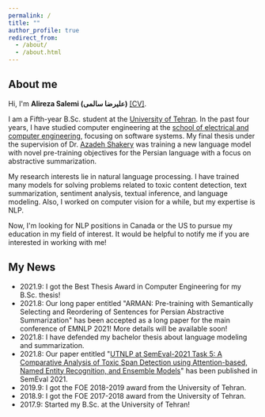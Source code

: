 ```yaml
---
permalink: /
title: ""
author_profile: true
redirect_from:
  - /about/
  - /about.html
---
```


## About me
Hi, I'm __Alireza Salemi (علیرضا سالمی)__ [\[CV\]](https://alirezasalemi7.github.io/files/myCV.pdf).

I am a Fifth-year B.Sc. student at the [University of Tehran](https://ut.ac.ir/en). In the past four years, I have studied computer engineering at the [school of electrical and computer engineering](https://ece.ut.ac.ir/en/ece), focusing on software systems. My final thesis under the supervision of Dr. [Azadeh Shakery](https://ece.ut.ac.ir/en/~shakery) was training a new language model with novel pre-training objectives for the Persian language with a focus on abstractive summarization.

My research interests lie in natural language processing. I have trained many models for solving problems related to toxic content detection, text summarization, sentiment analysis, textual inference, and language modeling. Also, I worked on computer vision for a while, but my expertise is NLP.

Now, I'm looking for NLP positions in Canada or the US to pursue my education in my field of interest. It would be helpful to notify me if you are interested in working with me!  

## My News

- 2021.9: I got the Best Thesis Award in Computer Engineering for my B.Sc. thesis!
- 2021.8: Our long paper entitled "ARMAN: Pre-training with Semantically Selecting and Reordering of Sentences for Persian Abstractive Summarization" has been accepted as a long paper for the main conference of EMNLP 2021! More details will be available soon!
- 2021.8: I have defended my bachelor thesis about language modeling and summarization.
- 2021.8: Our paper entitled "[UTNLP at SemEval-2021 Task 5: A Comparative Analysis of Toxic Span Detection using Attention-based, Named Entity Recognition, and Ensemble Models](https://aclanthology.org/2021.semeval-1.136/)" has been published in SemEval 2021.
- 2019.9: I got the FOE 2018-2019 award from the University of Tehran. 
- 2018.9: I got the FOE 2017-2018 award from the University of Tehran.
- 2017.9: Started my B.Sc. at the University of Tehran!   
